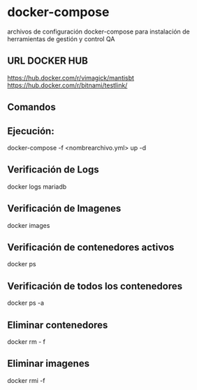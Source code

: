 # docker-compose
archivos de configuración docker-compose para instalación de herramientas de gestión y control QA


## URL DOCKER HUB
https://hub.docker.com/r/vimagick/mantisbt
https://hub.docker.com/r/bitnami/testlink/

## Comandos

## Ejecución:
docker-compose -f <nombrearchivo.yml> up -d

## Verificación de Logs
docker logs mariadb

## Verificación de Imagenes 
docker images

## Verificación de contenedores activos
docker ps

## Verificación de todos los contenedores
docker ps -a

## Eliminar contenedores
docker rm - f <idcontenedor>
  
## Eliminar imagenes 
docker rmi -f <idimagen>
  
  

